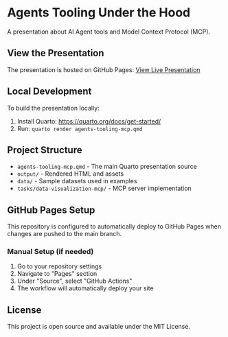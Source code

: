 # Agents Tooling Under the Hood

A presentation about AI Agent tools and Model Context Protocol (MCP).

## View the Presentation

The presentation is hosted on GitHub Pages: [View Live Presentation](https://yourusername.github.io/dissc-agent-tooling/)

## Local Development

To build the presentation locally:

1. Install Quarto: https://quarto.org/docs/get-started/
2. Run: `quarto render agents-tooling-mcp.qmd`

## Project Structure

- `agents-tooling-mcp.qmd` - The main Quarto presentation source
- `output/` - Rendered HTML and assets
- `data/` - Sample datasets used in examples
- `tasks/data-visualization-mcp/` - MCP server implementation

## GitHub Pages Setup

This repository is configured to automatically deploy to GitHub Pages when changes are pushed to the main branch.

### Manual Setup (if needed)

1. Go to your repository settings
2. Navigate to "Pages" section
3. Under "Source", select "GitHub Actions"
4. The workflow will automatically deploy your site

## License

This project is open source and available under the MIT License.

